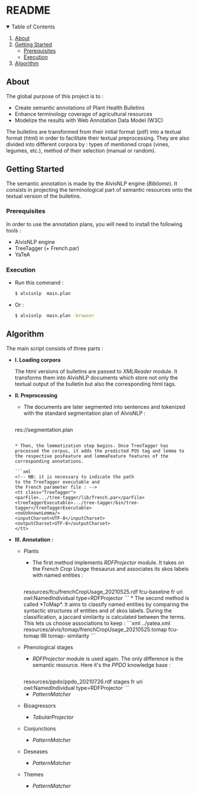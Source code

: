 # README


<details open="open">
  <summary>Table of Contents</summary>
  <ol>
    <li>
      <a href="#about">About</a>
    </li>
    <li>
      <a href="#getting-started">Getting Started</a>
      <ul>
        <li><a href="#prerequisites">Prerequisites</a></li>
        <li><a href="#execution">Execution</a></li>
      </ul>
    </li>
    <li><a href="#algorithm">Algorithm</a></li>
  </ol>
</details>


## About

The global purpose of this project is to :
* Create semantic annotations of Plant Health Bulletins
* Enhance terminology coverage of agricultural resources
* Modelize the results with Web Annotation Data Model (W3C)


The bulletins are transformed from their initial format (pdf) into a textual format (html) in order to facilitate their textual preprocessing. They are also divided into different corpora by : types of mentioned crops (vines, legumes, etc.), method of their selection (manual or random).


## Getting Started

The semantic annotation is made by the AlvisNLP engine (*Bibliome*). It consists in projecting the terminological part of semantic resources onto the textual version of the bulletins.

### Prerequisites

In order to use the annotation plans, you will need to install the following tools :
* AlvisNLP engine
* TreeTagger (+ French.par)
* YaTeA

### Execution

* Run this command :
  ```sh
  $ alvisnlp  main.plan
  ```
* Or :
  ```sh
  $ alvisnlp  main.plan -browser
  ```

## Algorithm

The main script consists of three parts :

* **I. Loading corpora**

  The html versions of bulletins are passed to *XMLReader* module. It transforms them into AlvisNLP documents which store not only the textual output of the bulletin but also the corresponding html tags.


* **II. Preprocessing**
  * The documents are later segmented into sentences and tokenized with the standard segmentation plan of AlvisNLP :

    ```xml
  <import>res://segmentation.plan</import>
    ```

  * Then, the lemmatization step begins. Once TreeTagger has processed the corpus, it adds the predicted POS tag and lemma to the respective posFeature and lemmaFeature features of the corresponding annotations.

    ```xml
  <!-- NB: it is necessary to indicate the path
  to the TreeTagger executable and
  the French parameter file : -->
  <tt class="TreeTagger">
    <parFile>.../tree-tagger/lib/french.par</parFile>
    <treeTaggerExecutable>.../tree-tagger/bin/tree-tagger</treeTaggerExecutable>
    <noUnknownLemma/>
    <inputCharset>UTF-8</inputCharset>
    <outputCharset>UTF-8</outputCharset>
  </tt>
    ```


* **III. Annotation :**

  * Plants
    * The first method implements *RDFProjector* module. It takes on the *French Crop Usage* thesaurus and associates its skos labels with named entities :

      ```xml
    <project-baseline class="RDFProjector">
      <source>resources/fcu/frenchCropUsage_20210525.rdf</source>
      <targetLayerName>fcu-baseline</targetLayerName>
      <subject layer="words" feature="lemma"/>
      <language>fr</language>
      <uriFeatureName>uri</uriFeatureName>
      <resourceTypeURIs>owl:NamedIndividual</resourceTypeURIs>
      <wordStartCaseInsensitive/>
      <constantAnnotationFeatures>type=RDFProjector</constantAnnotationFeatures>
    </project-baseline>
      ```
    *
    The second method is called *ToMap*. It aims to classify named entities by comparing the syntactic structures of entities and of skos labels. During the classification, a jaccard similarity is calculated between the terms. This lets us choose associations to keep :
      ```xml
      <classify class="TomapProjector">
        <subject layer="words" feature="lemma"/>
        <yateaFile output-feed="true">../yatea.xml</yateaFile>
        <tomapClassifier graylist="resources/alvisnlp/tomap/tomap-graylist.txt" >resources/alvis/tomap/frenchCropUsage_20210525.tomap</tomapClassifier>
        <targetLayerName>fcu-tomap</targetLayerName>
        <conceptFeature>IRI</conceptFeature>
        <explanationFeaturePrefix>tomap-</explanationFeaturePrefix>
        <scoreFeature>similarity</scoreFeature>
        <lemmaKeys/>
      </classify>
      ```

  * Phenological stages
    * *RDFProjector* module is used again. The only difference is the semantic resource. Here it's the *PPDO* knowledge base :

      ```xml
    <project-stages class="RDFProjector">
      <source>resources/ppdo/ppdo_20210726.rdf</source>
      <targetLayerName>stages</targetLayerName>
      <subject layer="words" feature="lemma"/>
      <language>fr</language>
      <uriFeatureName>uri</uriFeatureName>
      <resourceTypeURIs>owl:NamedIndividual</resourceTypeURIs>
      <wordStartCaseInsensitive/>
      <constantAnnotationFeatures>type=RDFProjector</constantAnnotationFeatures>
    </project-stages>
      ```

    * *PatternMatcher*

  * Bioagressors
    * *TabularProjector*

  * Conjunctions
    * *PatternMatcher*

  * Deseases
    * *PatternMatcher*

  * Themes
    * *PatternMatcher*
